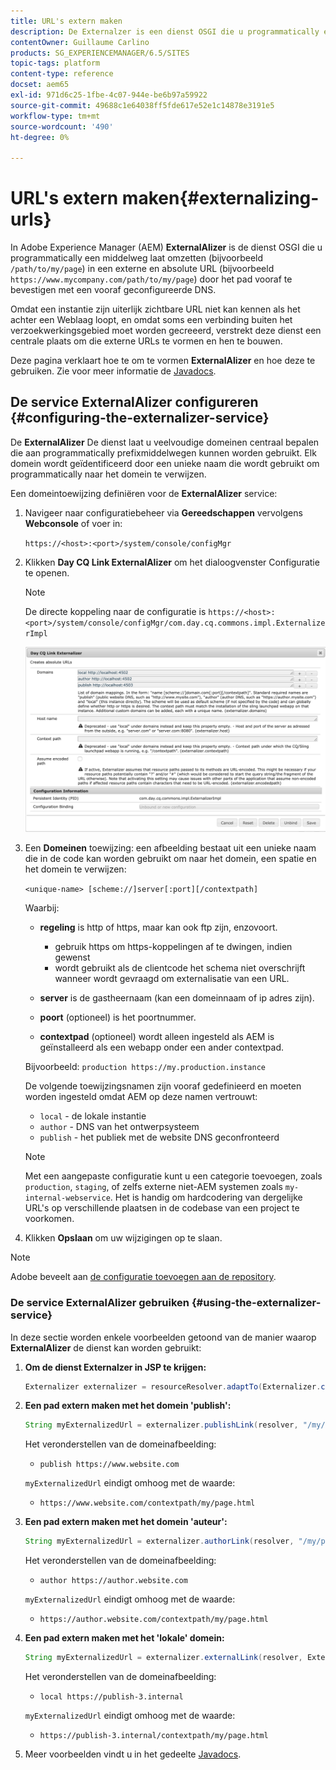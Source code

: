 ```yaml
---
title: URL's extern maken
description: De Externalzer is een dienst OSGI die u programmatically een middelweg in een externe en absolute URL laat omzetten
contentOwner: Guillaume Carlino
products: SG_EXPERIENCEMANAGER/6.5/SITES
topic-tags: platform
content-type: reference
docset: aem65
exl-id: 971d6c25-1fbe-4c07-944e-be6b97a59922
source-git-commit: 49688c1e64038ff5fde617e52e1c14878e3191e5
workflow-type: tm+mt
source-wordcount: '490'
ht-degree: 0%

---
```


# URL&#39;s extern maken{#externalizing-urls}

In Adobe Experience Manager (AEM) **ExternalAlizer** is de dienst OSGI die u programmatically een middelweg laat omzetten (bijvoorbeeld `/path/to/my/page`) in een externe en absolute URL (bijvoorbeeld `https://www.mycompany.com/path/to/my/page`) door het pad vooraf te bevestigen met een vooraf geconfigureerde DNS.

Omdat een instantie zijn uiterlijk zichtbare URL niet kan kennen als het achter een Weblaag loopt, en omdat soms een verbinding buiten het verzoekwerkingsgebied moet worden gecreeerd, verstrekt deze dienst een centrale plaats om die externe URLs te vormen en hen te bouwen.

Deze pagina verklaart hoe te om te vormen **ExternalAlizer** en hoe deze te gebruiken. Zie voor meer informatie de [Javadocs](https://developer.adobe.com/experience-manager/reference-materials/6-5/javadoc/com/day/cq/commons/Externalizer.html).

## De service ExternalAlizer configureren {#configuring-the-externalizer-service}

De **ExternalAlizer** De dienst laat u veelvoudige domeinen centraal bepalen die aan programmatically prefixmiddelwegen kunnen worden gebruikt. Elk domein wordt geïdentificeerd door een unieke naam die wordt gebruikt om programmatically naar het domein te verwijzen.

Een domeintoewijzing definiëren voor de **ExternalAlizer** service:

1. Navigeer naar configuratiebeheer via **Gereedschappen** vervolgens **Webconsole** of voer in:

   `https://<host>:<port>/system/console/configMgr`

1. Klikken **Day CQ Link ExternalAlizer** om het dialoogvenster Configuratie te openen.

   >[!NOTE]
   >
   >De directe koppeling naar de configuratie is `https://<host>:<port>/system/console/configMgr/com.day.cq.commons.impl.ExternalizerImpl`

   ![aem-externalizer-01](assets/aem-externalizer-01.png)

1. Een **Domeinen** toewijzing: een afbeelding bestaat uit een unieke naam die in de code kan worden gebruikt om naar het domein, een spatie en het domein te verwijzen:

   `<unique-name> [scheme://]server[:port][/contextpath]`

   Waarbij:

   * **regeling** is http of https, maar kan ook ftp zijn, enzovoort.

      * gebruik https om https-koppelingen af te dwingen, indien gewenst
      * wordt gebruikt als de clientcode het schema niet overschrijft wanneer wordt gevraagd om externalisatie van een URL.

   * **server** is de gastheernaam (kan een domeinnaam of ip adres zijn).
   * **poort** (optioneel) is het poortnummer.
   * **contextpad** (optioneel) wordt alleen ingesteld als AEM is geïnstalleerd als een webapp onder een ander contextpad.

   Bijvoorbeeld: `production https://my.production.instance`

   De volgende toewijzingsnamen zijn vooraf gedefinieerd en moeten worden ingesteld omdat AEM op deze namen vertrouwt:

   * `local` - de lokale instantie
   * `author` - DNS van het ontwerpsysteem
   * `publish` - het publiek met de website DNS geconfronteerd

   >[!NOTE]
   >
   >Met een aangepaste configuratie kunt u een categorie toevoegen, zoals `production`, `staging`, of zelfs externe niet-AEM systemen zoals `my-internal-webservice`. Het is handig om hardcodering van dergelijke URL&#39;s op verschillende plaatsen in de codebase van een project te voorkomen.

1. Klikken **Opslaan** om uw wijzigingen op te slaan.

>[!NOTE]
>
>Adobe beveelt aan [de configuratie toevoegen aan de repository](/help/sites-deploying/configuring.md#addinganewconfigurationtotherepository).

### De service ExternalAlizer gebruiken {#using-the-externalizer-service}

In deze sectie worden enkele voorbeelden getoond van de manier waarop **ExternalAlizer** de dienst kan worden gebruikt:

1. **Om de dienst Externalzer in JSP te krijgen:**

   ```java
   Externalizer externalizer = resourceResolver.adaptTo(Externalizer.class);
   ```

1. **Een pad extern maken met het domein &#39;publish&#39;:**

   ```java
   String myExternalizedUrl = externalizer.publishLink(resolver, "/my/page") + ".html";
   ```

   Het veronderstellen van de domeinafbeelding:

   * `publish https://www.website.com`

   `myExternalizedUrl` eindigt omhoog met de waarde:

   * `https://www.website.com/contextpath/my/page.html`

1. **Een pad extern maken met het domein &#39;auteur&#39;:**

   ```java
   String myExternalizedUrl = externalizer.authorLink(resolver, "/my/page") + ".html";
   ```

   Het veronderstellen van de domeinafbeelding:

   * `author https://author.website.com`

   `myExternalizedUrl` eindigt omhoog met de waarde:

   * `https://author.website.com/contextpath/my/page.html`

1. **Een pad extern maken met het &#39;lokale&#39; domein:**

   ```java
   String myExternalizedUrl = externalizer.externalLink(resolver, Externalizer.LOCAL, "/my/page") + ".html";
   ```

   Het veronderstellen van de domeinafbeelding:

   * `local https://publish-3.internal`

   `myExternalizedUrl` eindigt omhoog met de waarde:

   * `https://publish-3.internal/contextpath/my/page.html`

1. Meer voorbeelden vindt u in het gedeelte [Javadocs](https://developer.adobe.com/experience-manager/reference-materials/6-5/javadoc/com/day/cq/commons/Externalizer.html).
